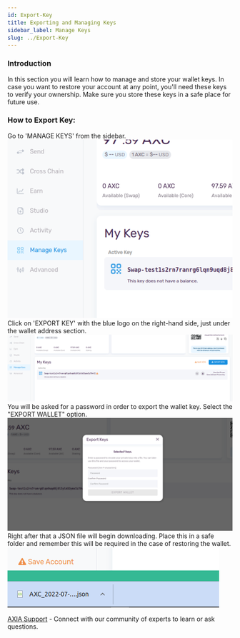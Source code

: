 ```yaml
---
id: Export-Key
title: Exporting and Managing Keys
sidebar_label: Manage Keys
slug: ../Export-Key
---
```


### Introduction
In this section you will learn how to manage and store your wallet keys. In case you want to restore your account at any point, you'll need these keys to verify your ownership. Make sure you store these keys in a safe place for future use.

### How to Export Key:
Go to 'MANAGE KEYS' from the sidebar.
![pjs-01](../assets/webWallet/w13.png)
Click on 'EXPORT KEY' with the blue logo on the right-hand side, just under the wallet address section.
![pjs-01](../assets/webWallet/w14.png)
You will be asked for a password in order to export the wallet key. Select the "EXPORT WALLET" option. 
![pjs-01](../assets/webWallet/w15.png)
Right after that a JSON file will begin downloading. Place this in a safe folder and remember this will be required in the case of restoring the wallet.
![pjs-01](../assets/webWallet/w16.png)

 [AXIA Support](https://discord.gg/axianetwork) - Connect with our community of experts to learn or ask questions.
